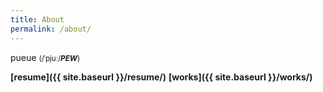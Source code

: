 ```yaml
---
title: About
permalink: /about/
---
```

<span class="h1">pueue</span> <small>(/ˈpjuː/***PEW***)</small><br />

**[resume]({{ site.baseurl }}/resume/)**
**[works]({{ site.baseurl }}/works/)**
